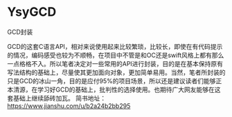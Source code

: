 # YsyGCD
GCD封装

GCD的这套C语言API，相对来说使用起来比较繁琐，比较长，即使在有代码提示的情况，编码感受也较为不顺畅，在项目中不管是和OC还是swift风格上都有那么一点格格不入。所以笔者决定对一些常用的API进行封装，目的是在基本保持原有写法结构的基础上，尽量使其更加面向对象，更加简单易用。当然，笔者所封装的只是GCD的冰山一角，目的是应付95%的项目场景，所以还是建议读者们能够正本清源，在学习好GCD的基础上，批判性的选择使用。也期待广大网友能够在这套基础上继续舔砖加瓦。
简书地址：https://www.jianshu.com/u/b2a24b2bb295
